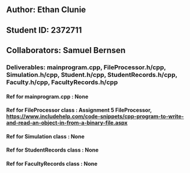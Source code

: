 ## Author: Ethan Clunie
## Student ID: 2372711
## Collaborators: Samuel Bernsen
### Deliverables: mainprogram.cpp, FileProcessor.h/cpp, Simulation.h/cpp, Student.h/cpp, StudentRecords.h/cpp, Faculty.h/cpp, FacultyRecords.h/cpp
#### Ref for mainprogram.cpp : None
#### Ref for FileProcessor class : Assignment 5 FileProcessor, https://www.includehelp.com/code-snippets/cpp-program-to-write-and-read-an-object-in-from-a-binary-file.aspx
#### Ref for Simulation class : None
#### Ref for StudentRecords class : None
#### Ref for FacultyRecords class : None
